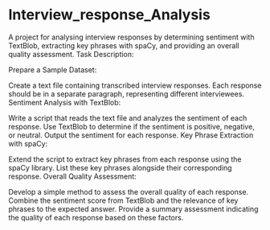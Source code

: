 # Interview_response_Analysis
A project for analysing interview responses by determining sentiment with TextBlob, extracting key phrases with spaCy, and providing an overall quality assessment.
Task Description:

Prepare a Sample Dataset:

Create a text file containing transcribed interview responses.
Each response should be in a separate paragraph, representing different interviewees.
Sentiment Analysis with TextBlob:

Write a script that reads the text file and analyzes the sentiment of each response.
Use TextBlob to determine if the sentiment is positive, negative, or neutral.
Output the sentiment for each response.
Key Phrase Extraction with spaCy:

Extend the script to extract key phrases from each response using the spaCy library.
List these key phrases alongside their corresponding response.
Overall Quality Assessment:

Develop a simple method to assess the overall quality of each response.
Combine the sentiment score from TextBlob and the relevance of key phrases to the expected answer.
Provide a summary assessment indicating the quality of each response based on these factors.
